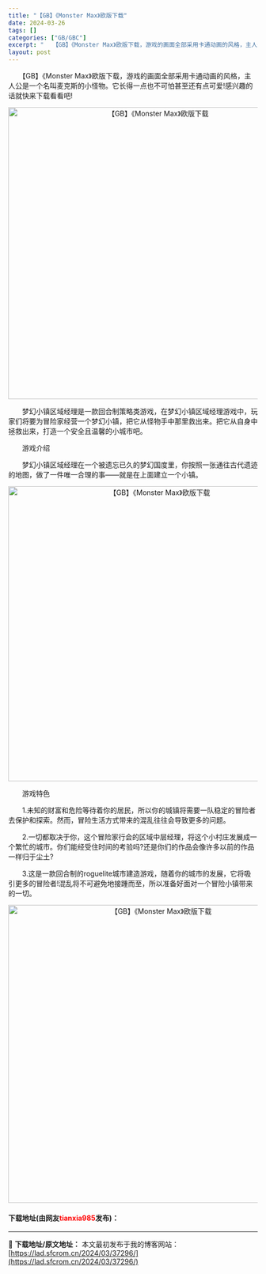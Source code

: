 ```yaml
---
title: "【GB】《Monster Max》欧版下载"
date: 2024-03-26
tags: []
categories: ["GB/GBC"]
excerpt: "　　【GB】《Monster Max》欧版下载，游戏的画面全部采用卡通动画的风格，主人公是一个名叫麦克斯的小怪物。它长得一点也不可怕甚至还有点可爱!感兴趣的话就快来下载看看吧! 　　梦幻小镇区域经理是一款回合制策略类游戏，在梦幻小镇区域经理游戏中，玩家们将要为冒险家经营一个梦幻小镇，把它从怪物手中那&hellip;"
layout: post
---
```


 <p>　　【GB】《Monster Max》欧版下载，游戏的画面全部采用卡通动画的风格，主人公是一个名叫麦克斯的小怪物。它长得一点也不可怕甚至还有点可爱!感兴趣的话就快来下载看看吧!</p> <p align="center"><img align="" border="0" src="https://lad.sfcrom.cn/wp-content/uploads/2024/03/20240326_660281876066b.png" width="590" alt="【GB】《Monster Max》欧版下载" /></p> <p>　　梦幻小镇区域经理是一款回合制策略类游戏，在梦幻小镇区域经理游戏中，玩家们将要为冒险家经营一个梦幻小镇，把它从怪物手中那里救出来。把它从自身中拯救出来，打造一个安全且温馨的小城市吧。</p> <p>　　游戏介绍</p> <p>　　梦幻小镇区域经理在一个被遗忘已久的梦幻国度里，你按照一张通往古代遗迹的地图，做了一件唯一合理的事&mdash;&mdash;就是在上面建立一个小镇。</p> <p align="center"><img align="" border="0" src="https://lad.sfcrom.cn/wp-content/uploads/2024/03/20240326_660281881792c.png" width="596" alt="【GB】《Monster Max》欧版下载" /></p> <p>　　游戏特色</p> <p>　　1.未知的财富和危险等待着你的居民，所以你的城镇将需要一队稳定的冒险者去保护和探索。然而，冒险生活方式带来的混乱往往会导致更多的问题。</p> <p>　　2.一切都取决于你，这个冒险家行会的区域中层经理，将这个小村庄发展成一个繁忙的城市。你们能经受住时间的考验吗?还是你们的作品会像许多以前的作品一样归于尘土?</p> <p>　　3.这是一款回合制的roguelite城市建造游戏，随着你的城市的发展，它将吸引更多的冒险者!混乱将不可避免地接踵而至，所以准备好面对一个冒险小镇带来的一切。</p> <p align="center"><img align="" border="0" src="https://lad.sfcrom.cn/wp-content/uploads/2024/03/20240326_66028188c03d9.png" width="602" alt="【GB】《Monster Max》欧版下载" /></p> <p><h4>下载地址(由网友<font color="red">tianxia985</font>发布)：</h4></p> 

---
📖 **下载地址/原文地址：** 本文最初发布于我的博客网站：[https://lad.sfcrom.cn/2024/03/37296/](https://lad.sfcrom.cn/2024/03/37296/)
